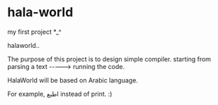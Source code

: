 # hala-world
my first project *_^

halaworld..

The purpose of this project is to design simple compiler. starting from parsing a text -----> running the code.

HalaWorld will be based on Arabic language. 

For example, اطبع instead of print. :)
